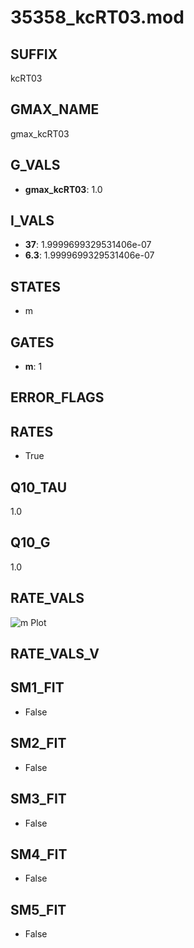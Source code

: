 # 35358_kcRT03.mod

## SUFFIX

kcRT03

## GMAX_NAME

gmax_kcRT03

## G_VALS

- **gmax_kcRT03**: 1.0

## I_VALS

- **37**: 1.9999699329531406e-07
- **6.3**: 1.9999699329531406e-07

## STATES

- m

## GATES

- **m**: 1

## ERROR_FLAGS


## RATES

- True

## Q10_TAU

1.0

## Q10_G

1.0

## RATE_VALS

![m Plot](/Users/pbozelos/Dropbox/icg-Chai-Panos/supermodels/output_markdown_files/KCa/35358_kcRT03.mod/images/m.png)

## RATE_VALS_V

## SM1_FIT

- False

## SM2_FIT

- False

## SM3_FIT

- False

## SM4_FIT

- False

## SM5_FIT

- False

